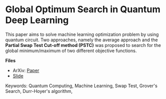 # Global Optimum Search in Quantum Deep Learning

This paper aims to solve machine learning optimization problem by using quantum circuit. Two approaches, namely the average approach and the **Partial Swap Test Cut-off method (PSTC)** was proposed to search for the global minimum/maximum of two different objective functions. 

**Files**

* ArXiv: [Paper][1]
* [Slide][2]

Keywords: Quantum Computing, Machine Learning, Swap Test, Grover's Search, Durr-Hoyer's algorithm, 

[1]: https://arxiv.org/abs/2008.03655
[2]: https://github.com/lanstonchu/Quantum-Deep-Learning-PSTC/blob/master/Slide%20-%20Global%20Optimum%20Search%20in%20Quantum%20Deep%20Learning.pdf

